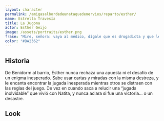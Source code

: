 ```yaml
---
layout: character
permalink: /amigasalbordedeunataquedenervios/reparto/esther/
name: Estrella Travesía
title: La Jugona
actor: Esther Geijo
image: /assets/portraits/esther.png
frase: "Mire, señora: vaya al médico, dígale que es drogadicta y que le extienda una receta."
color: "#BA2362"
---
```


## Historia

De Benidorm al barrio, Esther nunca rechaza una apuesta ni el desafío de un enigma inesperado. Sabe usar cartas y miradas con la misma destreza, y le encanta encontrar la jugada inesperada mientras otros se distraen con las reglas del juego. De vez en cuando saca a relucir una “jugada inolvidable” que vivió con Natita, y nunca aclara si fue una victoria… o un desastre.

## Look

